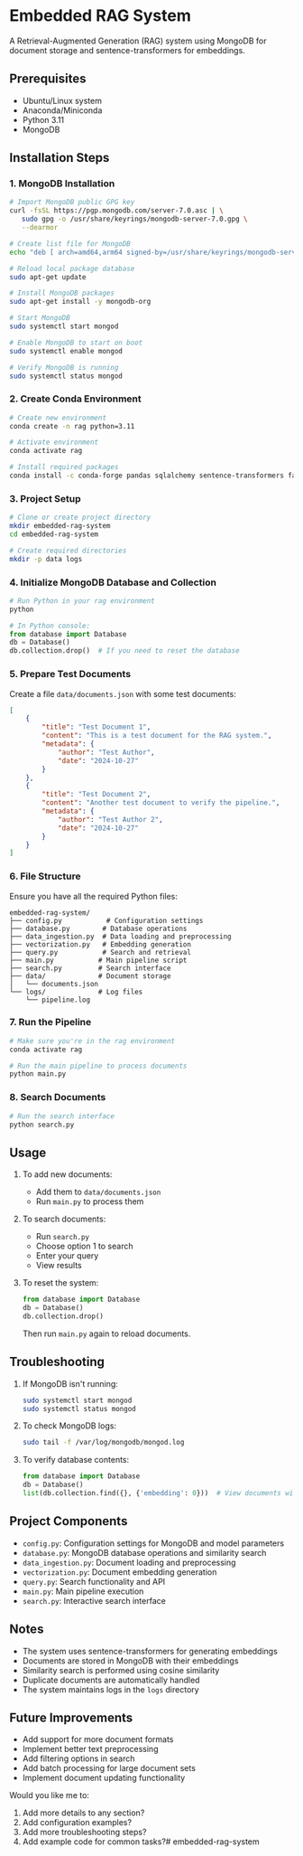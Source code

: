 # Embedded RAG System

A Retrieval-Augmented Generation (RAG) system using MongoDB for document storage and sentence-transformers for embeddings.

## Prerequisites

- Ubuntu/Linux system
- Anaconda/Miniconda
- Python 3.11
- MongoDB

## Installation Steps

### 1. MongoDB Installation

```bash
# Import MongoDB public GPG key
curl -fsSL https://pgp.mongodb.com/server-7.0.asc | \
   sudo gpg -o /usr/share/keyrings/mongodb-server-7.0.gpg \
   --dearmor

# Create list file for MongoDB
echo "deb [ arch=amd64,arm64 signed-by=/usr/share/keyrings/mongodb-server-7.0.gpg ] https://repo.mongodb.org/apt/ubuntu jammy/mongodb-org/7.0 multiverse" | sudo tee /etc/apt/sources.list.d/mongodb-org-7.0.list

# Reload local package database
sudo apt-get update

# Install MongoDB packages
sudo apt-get install -y mongodb-org

# Start MongoDB
sudo systemctl start mongod

# Enable MongoDB to start on boot
sudo systemctl enable mongod

# Verify MongoDB is running
sudo systemctl status mongod
```

### 2. Create Conda Environment

```bash
# Create new environment
conda create -n rag python=3.11

# Activate environment
conda activate rag

# Install required packages
conda install -c conda-forge pandas sqlalchemy sentence-transformers fastapi uvicorn python-dotenv loguru numpy pymongo jupyter
```

### 3. Project Setup

```bash
# Clone or create project directory
mkdir embedded-rag-system
cd embedded-rag-system

# Create required directories
mkdir -p data logs
```

### 4. Initialize MongoDB Database and Collection

```python
# Run Python in your rag environment
python

# In Python console:
from database import Database
db = Database()
db.collection.drop()  # If you need to reset the database
```

### 5. Prepare Test Documents

Create a file `data/documents.json` with some test documents:

```json
[
    {
        "title": "Test Document 1",
        "content": "This is a test document for the RAG system.",
        "metadata": {
            "author": "Test Author",
            "date": "2024-10-27"
        }
    },
    {
        "title": "Test Document 2",
        "content": "Another test document to verify the pipeline.",
        "metadata": {
            "author": "Test Author 2",
            "date": "2024-10-27"
        }
    }
]
```

### 6. File Structure

Ensure you have all the required Python files:

```
embedded-rag-system/
├── config.py           # Configuration settings
├── database.py        # Database operations
├── data_ingestion.py  # Data loading and preprocessing
├── vectorization.py   # Embedding generation
├── query.py           # Search and retrieval
├── main.py           # Main pipeline script
├── search.py         # Search interface
├── data/             # Document storage
│   └── documents.json
└── logs/             # Log files
    └── pipeline.log
```

### 7. Run the Pipeline

```bash
# Make sure you're in the rag environment
conda activate rag

# Run the main pipeline to process documents
python main.py
```

### 8. Search Documents

```bash
# Run the search interface
python search.py
```

## Usage

1. To add new documents:
   - Add them to `data/documents.json`
   - Run `main.py` to process them

2. To search documents:
   - Run `search.py`
   - Choose option 1 to search
   - Enter your query
   - View results

3. To reset the system:
   ```python
   from database import Database
   db = Database()
   db.collection.drop()
   ```
   Then run `main.py` again to reload documents.

## Troubleshooting

1. If MongoDB isn't running:
   ```bash
   sudo systemctl start mongod
   sudo systemctl status mongod
   ```

2. To check MongoDB logs:
   ```bash
   sudo tail -f /var/log/mongodb/mongod.log
   ```

3. To verify database contents:
   ```python
   from database import Database
   db = Database()
   list(db.collection.find({}, {'embedding': 0}))  # View documents without embeddings
   ```

## Project Components

- `config.py`: Configuration settings for MongoDB and model parameters
- `database.py`: MongoDB database operations and similarity search
- `data_ingestion.py`: Document loading and preprocessing
- `vectorization.py`: Document embedding generation
- `query.py`: Search functionality and API
- `main.py`: Main pipeline execution
- `search.py`: Interactive search interface

## Notes

- The system uses sentence-transformers for generating embeddings
- Documents are stored in MongoDB with their embeddings
- Similarity search is performed using cosine similarity
- Duplicate documents are automatically handled
- The system maintains logs in the `logs` directory

## Future Improvements

- Add support for more document formats
- Implement better text preprocessing
- Add filtering options in search
- Add batch processing for large document sets
- Implement document updating functionality



Would you like me to:
1. Add more details to any section?
2. Add configuration examples?
3. Add more troubleshooting steps?
4. Add example code for common tasks?# embedded-rag-system
